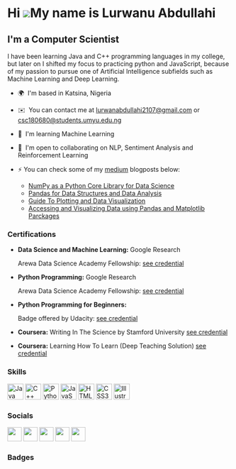 Hi ![](https://user-images.githubusercontent.com/18350557/176309783-0785949b-9127-417c-8b55-ab5a4333674e.gif)My name is Lurwanu Abdullahi
=========================================================================================================================================

I'm a Computer Scientist
------------------------

I have been learning Java and C++ programming languages in my college, but later on I shifted my focus to practicing python and JavaScript, because of my passion to pursue one of Artificial Intelligence subfields such as Machine Learning and Deep Learning.

* 🌍  I'm based in Katsina, Nigeria
* ✉️  You can contact me at [lurwanabdullahi2107@gmail.com](mailto:lurwanabdullahi2107@gmail.com) or [csc180680@students.umyu.edu.ng](mailto:csc180680@students.umyu.edu.ng)
* 🧠  I'm learning Machine Learning
* 🤝  I'm open to collaborating on NLP, Sentiment Analysis and Reinforcement Learning
* ⚡  You can check some of my [medium](https://medium.com/@lurwan2107) blogposts below:
    
     *  [NumPy as a Python Core Library for Data Science](https://medium.com/@lurwan2107/numpy-as-a-python-core-library-for-data-science-b7272313b2e3)
     *  [Pandas for Data Structures and Data Analysis](https://medium.com/@lurwan2107/pandas-for-data-structures-and-data-analysis-1f1ba1c09eca)
     *  [Guide To Plotting and Data Visualization](https://medium.com/@lurwan2107/guide-to-plotting-and-data-visualization-15882b218fa3)
     *  [Accessing and Visualizing Data using Pandas and Matplotlib Parckages](https://medium.com/@lurwan2107/accessing-and-visualizing-data-using-pandas-and-matplotlib-parckages-b6ab87c734fa)

### Certifications

-  **Data Science and Machine Learning:** Google Research        

   Arewa Data Science Academy Fellowship: [see credential]()                                                                             

- **Python Programming:** Google Research

  Arewa Data Science Academy Fellowship: [see credential]()                                     

- **Python Programming for Beginners:** 

   Badge offered by Udacity: [see credential]()

- **Coursera:** Writing In The Science by Stamford University [see credential]()

- **Coursera:** Learning How To Learn (Deep Teaching Solution) [see credential](https://www.coursera.org/account/accomplishments/verify/KEM75EGNUP5P)  

### Skills


<p align="left">
<a href="https://www.oracle.com/java/" target="_blank" rel="noreferrer"><img src="https://raw.githubusercontent.com/danielcranney/readme-generator/main/public/icons/skills/java-colored.svg" width="36" height="36" alt="Java" /></a>
<a href="https://docs.microsoft.com/en-us/cpp/?view=msvc-170" target="_blank" rel="noreferrer"><img src="https://raw.githubusercontent.com/danielcranney/readme-generator/main/public/icons/skills/cplusplus-colored.svg" width="36" height="36" alt="C++" /></a>
<a href="https://www.python.org/" target="_blank" rel="noreferrer"><img src="https://raw.githubusercontent.com/danielcranney/readme-generator/main/public/icons/skills/python-colored.svg" width="36" height="36" alt="Python" /></a>
<a href="https://developer.mozilla.org/en-US/docs/Web/JavaScript" target="_blank" rel="noreferrer"><img src="https://raw.githubusercontent.com/danielcranney/readme-generator/main/public/icons/skills/javascript-colored.svg" width="36" height="36" alt="JavaScript" /></a>
<a href="https://developer.mozilla.org/en-US/docs/Glossary/HTML5" target="_blank" rel="noreferrer"><img src="https://raw.githubusercontent.com/danielcranney/readme-generator/main/public/icons/skills/html5-colored.svg" width="36" height="36" alt="HTML5" /></a>
<a href="https://www.w3.org/TR/CSS/#css" target="_blank" rel="noreferrer"><img src="https://raw.githubusercontent.com/danielcranney/readme-generator/main/public/icons/skills/css3-colored.svg" width="36" height="36" alt="CSS3" /></a>
<a href="adobe.com/uk/products/illustrator.html" target="_blank" rel="noreferrer"><img src="https://raw.githubusercontent.com/danielcranney/readme-generator/main/public/icons/skills/illustrator-colored.svg" width="36" height="36" alt="Illustrator" /></a>
</p>




### Socials

<p align="left"> <a href="https://discord.com/users/lurwan2107" target="_blank" rel="noreferrer"><img src="https://raw.githubusercontent.com/danielcranney/readme-generator/main/public/icons/socials/discord.svg" width="32" height="32" /></a> <a href="https://www.facebook.com/Lurwan Abdullahi" target="_blank" rel="noreferrer"><img src="https://raw.githubusercontent.com/danielcranney/readme-generator/main/public/icons/socials/facebook.svg" width="32" height="32" /></a> <a href="https://www.github.com/lurwan2107" target="_blank" rel="noreferrer"><img src="https://raw.githubusercontent.com/danielcranney/readme-generator/main/public/icons/socials/github.svg" width="32" height="32" /></a> <a href="http://www.medium.com/lurwan2107" target="_blank" rel="noreferrer"><img src="https://raw.githubusercontent.com/danielcranney/readme-generator/main/public/icons/socials/medium.svg" width="32" height="32" /></a> <a href="https://www.twitter.com/lurwan2107" target="_blank" rel="noreferrer"><img src="https://raw.githubusercontent.com/danielcranney/readme-generator/main/public/icons/socials/twitter.svg" width="32" height="32" /></a></p>

### Badges
